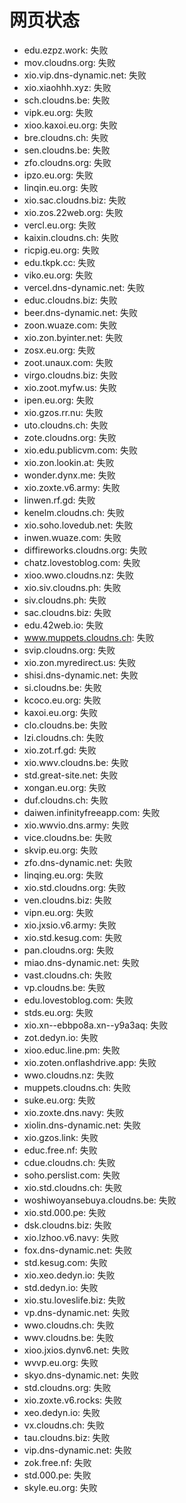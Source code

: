 # 网页状态
- edu.ezpz.work: 失败
- mov.cloudns.org: 失败
- xio.vip.dns-dynamic.net: 失败
- xio.xiaohhh.xyz: 失败
- sch.cloudns.be: 失败
- vipk.eu.org: 失败
- xioo.kaxoi.eu.org: 失败
- bre.cloudns.ch: 失败
- sen.cloudns.be: 失败
- zfo.cloudns.org: 失败
- ipzo.eu.org: 失败
- linqin.eu.org: 失败
- xio.sac.cloudns.biz: 失败
- xio.zos.22web.org: 失败
- vercl.eu.org: 失败
- kaixin.cloudns.ch: 失败
- ricpig.eu.org: 失败
- edu.tkpk.cc: 失败
- viko.eu.org: 失败
- vercel.dns-dynamic.net: 失败
- educ.cloudns.biz: 失败
- beer.dns-dynamic.net: 失败
- zoon.wuaze.com: 失败
- xio.zon.byinter.net: 失败
- zosx.eu.org: 失败
- zoot.unaux.com: 失败
- virgo.cloudns.biz: 失败
- xio.zoot.myfw.us: 失败
- ipen.eu.org: 失败
- xio.gzos.rr.nu: 失败
- uto.cloudns.ch: 失败
- zote.cloudns.org: 失败
- xio.edu.publicvm.com: 失败
- xio.zon.lookin.at: 失败
- wonder.dynx.me: 失败
- xio.zoxte.v6.army: 失败
- linwen.rf.gd: 失败
- kenelm.cloudns.ch: 失败
- xio.soho.lovedub.net: 失败
- inwen.wuaze.com: 失败
- diffireworks.cloudns.org: 失败
- chatz.lovestoblog.com: 失败
- xioo.wwo.cloudns.nz: 失败
- xio.siv.cloudns.ph: 失败
- siv.cloudns.ph: 失败
- sac.cloudns.biz: 失败
- edu.42web.io: 失败
- www.muppets.cloudns.ch: 失败
- svip.cloudns.org: 失败
- xio.zon.myredirect.us: 失败
- shisi.dns-dynamic.net: 失败
- si.cloudns.be: 失败
- kcoco.eu.org: 失败
- kaxoi.eu.org: 失败
- clo.cloudns.be: 失败
- lzi.cloudns.ch: 失败
- xio.zot.rf.gd: 失败
- xio.wwv.cloudns.be: 失败
- std.great-site.net: 失败
- xongan.eu.org: 失败
- duf.cloudns.ch: 失败
- daiwen.infinityfreeapp.com: 失败
- xio.wwvio.dns.army: 失败
- vice.cloudns.be: 失败
- skvip.eu.org: 失败
- zfo.dns-dynamic.net: 失败
- linqing.eu.org: 失败
- xio.std.cloudns.org: 失败
- ven.cloudns.biz: 失败
- vipn.eu.org: 失败
- xio.jxsio.v6.army: 失败
- xio.std.kesug.com: 失败
- pan.cloudns.org: 失败
- miao.dns-dynamic.net: 失败
- vast.cloudns.ch: 失败
- vp.cloudns.be: 失败
- edu.lovestoblog.com: 失败
- stds.eu.org: 失败
- xio.xn--ebbpo8a.xn--y9a3aq: 失败
- zot.dedyn.io: 失败
- xioo.educ.line.pm: 失败
- xio.zoten.onflashdrive.app: 失败
- wwo.cloudns.nz: 失败
- muppets.cloudns.ch: 失败
- suke.eu.org: 失败
- xio.zoxte.dns.navy: 失败
- xiolin.dns-dynamic.net: 失败
- xio.gzos.link: 失败
- educ.free.nf: 失败
- cdue.cloudns.ch: 失败
- soho.perslist.com: 失败
- xio.std.cloudns.ch: 失败
- woshiwoyansebuya.cloudns.be: 失败
- xio.std.000.pe: 失败
- dsk.cloudns.biz: 失败
- xio.lzhoo.v6.navy: 失败
- fox.dns-dynamic.net: 失败
- std.kesug.com: 失败
- xio.xeo.dedyn.io: 失败
- std.dedyn.io: 失败
- xio.stu.loveslife.biz: 失败
- vp.dns-dynamic.net: 失败
- wwo.cloudns.ch: 失败
- wwv.cloudns.be: 失败
- xioo.jxios.dynv6.net: 失败
- wvvp.eu.org: 失败
- skyo.dns-dynamic.net: 失败
- std.cloudns.org: 失败
- xio.zoxte.v6.rocks: 失败
- xeo.dedyn.io: 失败
- vx.cloudns.ch: 失败
- tau.cloudns.biz: 失败
- vip.dns-dynamic.net: 失败
- zok.free.nf: 失败
- std.000.pe: 失败
- skyle.eu.org: 失败
